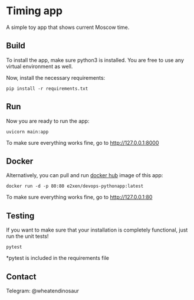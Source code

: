 # Timing app
A simple toy app that shows current Moscow time.
## Build
To install the app, make sure python3 is installed. You are free to use any virtual environment as well.

Now, install the necessary requirements:
```
pip install -r requirements.txt
```
## Run
Now you are ready to run the app:
```
uvicorn main:app
```
To make sure everything works fine, go to http://127.0.0.1:8000
## Docker
Alternatively, you can pull and run [docker hub](https://hub.docker.com/repository/docker/e2xen/devops-pythonapp/general) image of this app:
```
docker run -d -p 80:80 e2xen/devops-pythonapp:latest
```
To make sure everything works fine, go to http://127.0.0.1:80
## Testing
If you want to make sure that your installation is completely functional, just run the unit tests!
```
pytest
```
*pytest is included in the requirements file
## Contact
Telegram: @wheatendinosaur
